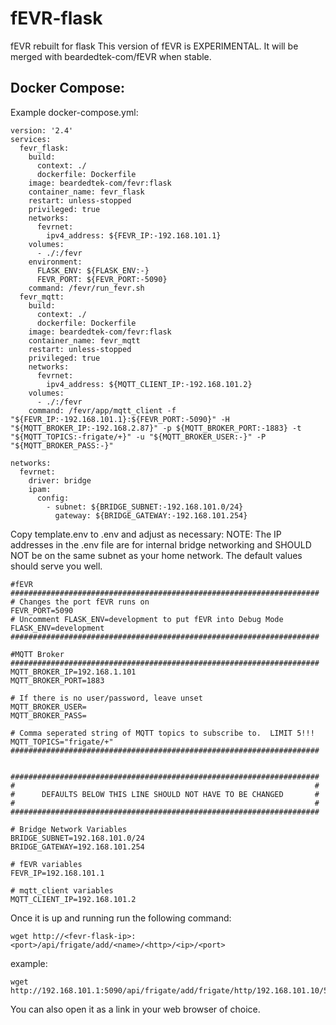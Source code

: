 # fEVR-flask
fEVR rebuilt for flask
This version of fEVR is EXPERIMENTAL.  It will be merged with beardedtek-com/fEVR when stable.

## Docker Compose:
Example docker-compose.yml:
```
version: '2.4'
services:
  fevr_flask:
    build:
      context: ./
      dockerfile: Dockerfile
    image: beardedtek-com/fevr:flask
    container_name: fevr_flask
    restart: unless-stopped
    privileged: true
    networks:
      fevrnet:
        ipv4_address: ${FEVR_IP:-192.168.101.1}
    volumes:
      - ./:/fevr
    environment:
      FLASK_ENV: ${FLASK_ENV:-}
      FEVR_PORT: ${FEVR_PORT:-5090}
    command: /fevr/run_fevr.sh
  fevr_mqtt:
    build:
      context: ./
      dockerfile: Dockerfile
    image: beardedtek-com/fevr:flask
    container_name: fevr_mqtt
    restart: unless-stopped
    privileged: true
    networks:
      fevrnet:
        ipv4_address: ${MQTT_CLIENT_IP:-192.168.101.2}
    volumes:
      - ./:/fevr
    command: /fevr/app/mqtt_client -f "${FEVR_IP:-192.168.101.1}:${FEVR_PORT:-5090}" -H "${MQTT_BROKER_IP:-192.168.2.87}" -p ${MQTT_BROKER_PORT:-1883} -t "${MQTT_TOPICS:-frigate/+}" -u "${MQTT_BROKER_USER:-}" -P "${MQTT_BROKER_PASS:-}"

networks:
  fevrnet:
    driver: bridge
    ipam:
      config:
        - subnet: ${BRIDGE_SUBNET:-192.168.101.0/24}
          gateway: ${BRIDGE_GATEWAY:-192.168.101.254}
```

Copy template.env to .env and adjust as necessary:
NOTE: The IP addresses in the .env file are for internal bridge networking and SHOULD NOT be on the same subnet as your home network.
The default values should serve you well.
```
#fEVR
#####################################################################
# Changes the port fEVR runs on
FEVR_PORT=5090
# Uncomment FLASK_ENV=development to put fEVR into Debug Mode
FLASK_ENV=development
#####################################################################

#MQTT Broker
#####################################################################
MQTT_BROKER_IP=192.168.1.101
MQTT_BROKER_PORT=1883

# If there is no user/password, leave unset
MQTT_BROKER_USER=
MQTT_BROKER_PASS=

# Comma seperated string of MQTT topics to subscribe to.  LIMIT 5!!!
MQTT_TOPICS="frigate/+"
#####################################################################


#####################################################################
#                                                                   #
#      DEFAULTS BELOW THIS LINE SHOULD NOT HAVE TO BE CHANGED       #
#                                                                   #
#####################################################################

# Bridge Network Variables
BRIDGE_SUBNET=192.168.101.0/24
BRIDGE_GATEWAY=192.168.101.254

# fEVR variables
FEVR_IP=192.168.101.1

# mqtt_client variables
MQTT_CLIENT_IP=192.168.101.2
```

Once it is up and running run the following command:
```
wget http://<fevr-flask-ip>:<port>/api/frigate/add/<name>/<http>/<ip>/<port>
```
example:
```
wget http://192.168.101.1:5090/api/frigate/add/frigate/http/192.168.101.10/5000
```

You can also open it as a link in your web browser of choice.